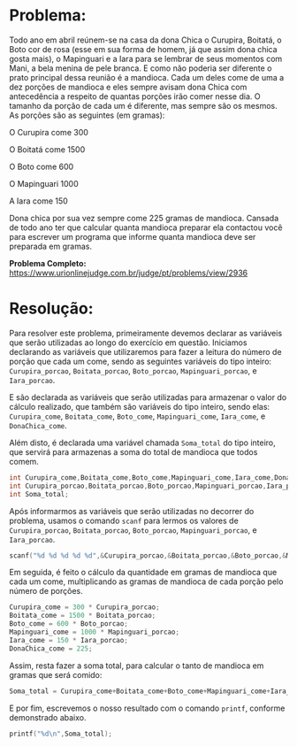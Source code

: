 # Problema:

Todo ano em abril reúnem-se na casa da dona Chica o Curupira, Boitatá, o Boto cor de rosa (esse em sua forma de homem, já que assim dona chica gosta mais), o Mapinguari e a Iara para se lembrar de seus momentos com Mani, a bela menina de pele branca. E como não poderia ser diferente o prato principal dessa reunião é a mandioca. Cada um deles come de uma a dez porções de mandioca e eles sempre avisam dona Chica com antecedência a respeito de quantas porções irão comer nesse dia. O tamanho da porção de cada um é diferente, mas sempre são os mesmos. As porções são as seguintes (em gramas):

O Curupira come 300

O Boitatá come 1500

O Boto come 600

O Mapinguari 1000

A Iara come 150

Dona chica por sua vez sempre come 225 gramas de mandioca. Cansada de todo ano ter que calcular quanta mandioca preparar ela contactou você para escrever um programa que informe quanta mandioca deve ser preparada em gramas.

**Problema Completo:** https://www.urionlinejudge.com.br/judge/pt/problems/view/2936

# Resolução:

Para resolver este problema, primeiramente devemos declarar as variáveis que serão utilizadas ao longo do exercício em questão. Iniciamos declarando as variáveis que utilizaremos para fazer a leitura do número de porção que cada um come, sendo as seguintes variáveis do tipo inteiro: `Curupira_porcao`, `Boitata_porcao`, `Boto_porcao`, `Mapinguari_porcao`, e `Iara_porcao`.

E são declarada as variáveis que serão utilizadas para armazenar o valor do cálculo realizado, que também são variáveis do tipo inteiro, sendo elas: `Curupira_come`, `Boitata_come`, `Boto_come`, `Mapinguari_come`, `Iara_come`, e `DonaChica_come`.

Além disto, é declarada uma variável chamada `Soma_total` do tipo inteiro, que servirá para armazenas a soma do total de mandioca que todos comem.

```c
int Curupira_come,Boitata_come,Boto_come,Mapinguari_come,Iara_come,DonaChica_come;
int Curupira_porcao,Boitata_porcao,Boto_porcao,Mapinguari_porcao,Iara_porcao;
int Soma_total;
```

Após informarmos as variáveis que serão utilizadas no decorrer do problema, usamos o comando `scanf` para lermos os valores de `Curupira_porcao`, `Boitata_porcao`, `Boto_porcao`, `Mapinguari_porcao`, e `Iara_porcao`.

```c
scanf("%d %d %d %d %d",&Curupira_porcao,&Boitata_porcao,&Boto_porcao,&Mapinguari_porcao,&Iara_porcao);
```

Em seguida, é feito o cálculo da quantidade em gramas de mandioca que cada um come, multiplicando as gramas de mandioca de cada porção pelo número de porções.

```c
Curupira_come = 300 * Curupira_porcao;
Boitata_come = 1500 * Boitata_porcao;
Boto_come = 600 * Boto_porcao;
Mapinguari_come = 1000 * Mapinguari_porcao;
Iara_come = 150 * Iara_porcao;
DonaChica_come = 225;
```

Assim, resta fazer a soma total, para calcular o tanto de mandioca em gramas que será comido:

```c
Soma_total = Curupira_come+Boitata_come+Boto_come+Mapinguari_come+Iara_come+DonaChica_come;   
```

E por fim, escrevemos o nosso resultado com o comando `printf`, conforme demonstrado abaixo.

```c
printf("%d\n",Soma_total);
```

